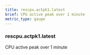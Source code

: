 ```yaml
---
title: rescpu.actpk1.latest
brief: CPU active peak over 1 minute
metric_type: gauge
---
```

### rescpu.actpk1.latest

CPU active peak over 1 minute